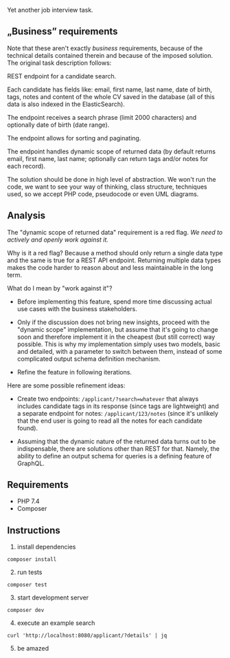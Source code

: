 Yet another job interview task.

## „Business” requirements

Note that these aren't exactly _business_ requirements, because of the technical
details contained therein and because of the imposed solution. The original task
description follows:

REST endpoint for a candidate search.

Each candidate has fields like: email, first name, last name, date of
birth, tags, notes and content of the whole CV saved in the database (all
of this data is also indexed in the ElasticSearch).

The endpoint receives a search phrase (limit 2000 characters) and
optionally date of birth (date range).

The endpoint allows for sorting and paginating.

The endpoint handles dynamic scope of returned data (by default returns
email, first name, last name; optionally can return tags and/or notes for
each record).

The solution should be done in high level of abstraction. We won't run the
code, we want to see your way of thinking, class structure, techniques
used, so we accept PHP code, pseudocode or even UML diagrams.


## Analysis

The "dynamic scope of returned data" requirement is a red flag. _We need to
actively and openly work against it._

Why is it a red flag? Because a method should only return a single data type and
the same is true for a REST API endpoint. Returning multiple data types makes
the code harder to reason about and less maintainable in the long term.

What do I mean by "work against it"?

- Before implementing this feature, spend more time discussing actual use cases
  with the business stakeholders.

- Only if the discussion does not bring new insights, proceed with the "dynamic
  scope" implementation, but assume that it's going to change soon and therefore
  implement it in the cheapest (but still correct) way possible. This is why my
  implementation simply uses two models, basic and detailed, with a parameter to
  switch between them, instead of some complicated output schema definition
  mechanism.

- Refine the feature in following iterations.

Here are some possible refinement ideas:

- Create two endpoints: `/applicant/?search=whatever` that always includes
  candidate tags in its response (since tags are lightweight) and a separate
  endpoint for notes: `/applicant/123/notes` (since it's unlikely that the end
  user is going to read all the notes for each candidate found).

- Assuming that the dynamic nature of the returned data turns out to be
  indispensable, there are solutions other than REST for that. Namely, the
  ability to define an output schema for queries is a defining feature of
  GraphQL.


## Requirements

- PHP 7.4
- Composer

## Instructions

1. install dependencies
```
composer install
```

2. run tests
```
composer test
```

3. start development server
```
composer dev
```

4. execute an example search
```
curl 'http://localhost:8080/applicant/?details' | jq
```

5. be amazed
